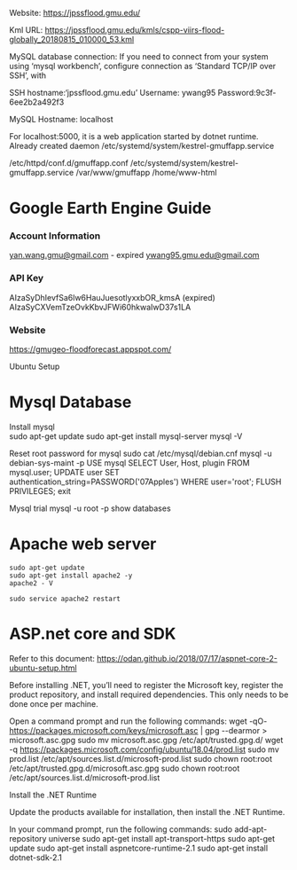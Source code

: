

Website: https://jpssflood.gmu.edu/

Kml URL: https://jpssflood.gmu.edu/kmls/cspp-viirs-flood-globally_20180815_010000_53.kml 

MySQL database connection:
If you need to connect from your system using ‘mysql workbench’, configure connection as ‘Standard TCP/IP over SSH’, with

SSH hostname:‘jpssflood.gmu.edu’
Username: ywang95
Password:9c3f-6ee2b2a492f3

MySQL Hostname: localhost

For localhost:5000, it is a web application started by dotnet runtime. Already created daemon /etc/systemd/system/kestrel-gmuffapp.service

/etc/httpd/conf.d/gmuffapp.conf
/etc/systemd/system/kestrel-gmuffapp.service
/var/www/gmuffapp
/home/www-html

Google Earth Engine Guide<br/>
===================================
### Account Information
yan.wang.gmu@gmail.com - expired
ywang95.gmu.edu@gmail.com

### API Key
AIzaSyDhIevfSa6lw6HauJuesotlyxxbOR_kmsA (expired)
AIzaSyCXVemTzeOvkKbvJFWi60hkwaIwD37s1LA

### Website
https://gmugeo-floodforecast.appspot.com/



Ubuntu Setup</br>


Mysql Database
==================================================================
Install mysql    
    sudo apt-get update
    sudo apt-get install mysql-server
    mysql -V

Reset root password for mysql
    sudo cat /etc/mysql/debian.cnf
    mysql -u debian-sys-maint -p
    USE mysql
    SELECT User, Host, plugin FROM mysql.user;
    UPDATE user SET authentication_string=PASSWORD('07Apples') WHERE user='root';
    FLUSH PRIVILEGES;
    exit

Mysql trial
    mysql -u root -p
    show databases

Apache web server
==================================================================
    sudo apt-get update
    sudo apt-get install apache2 -y
    apache2 - V

    sudo service apache2 restart

ASP.net core and SDK
==================================================================
Refer to this document: https://odan.github.io/2018/07/17/aspnet-core-2-ubuntu-setup.html

Before installing .NET, you’ll need to register the Microsoft key, register the product repository, and install required dependencies. This only needs to be done once per machine.

Open a command prompt and run the following commands:
wget -qO- https://packages.microsoft.com/keys/microsoft.asc | gpg --dearmor > microsoft.asc.gpg
sudo mv microsoft.asc.gpg /etc/apt/trusted.gpg.d/
wget -q https://packages.microsoft.com/config/ubuntu/18.04/prod.list 
sudo mv prod.list /etc/apt/sources.list.d/microsoft-prod.list
sudo chown root:root /etc/apt/trusted.gpg.d/microsoft.asc.gpg
sudo chown root:root /etc/apt/sources.list.d/microsoft-prod.list

Install the .NET Runtime

Update the products available for installation, then install the .NET Runtime.

In your command prompt, run the following commands: 
sudo add-apt-repository universe
sudo apt-get install apt-transport-https
sudo apt-get update
sudo apt-get install aspnetcore-runtime-2.1
sudo apt-get install dotnet-sdk-2.1



